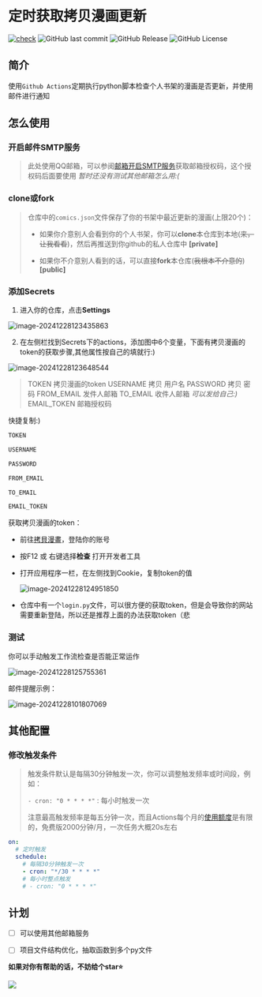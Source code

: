 # 定时获取拷贝漫画更新

[![check](https://github.com/caolib/check-manga-update/actions/workflows/check_update.yml/badge.svg)](https://github.com/caolib/check-manga-update/actions/workflows/check_update.yml)
![GitHub last commit](https://img.shields.io/github/last-commit/caolib/check-manga-update?logo=github)
![GitHub Release](https://img.shields.io/github/v/release/caolib/check-manga-update?link=https%3A%2F%2Fgithub.com%2Fcaolib%2Fcheck-manga-update%2Freleases)
![GitHub License](https://img.shields.io/github/license/caolib/check-manga-update)

## 简介

使用`Github Actions`定期执行python脚本检查个人书架的漫画是否更新，并使用邮件进行通知

## 怎么使用

### 开启邮件SMTP服务

> 此处使用QQ邮箱，可以参阅[邮箱开启SMTP服务](https://clb.pages.dev/2024/12/27/开启SMTP服务/)获取邮箱授权码，这个授权码后面要使用 *暂时还没有测试其他邮箱怎么用:(*

### clone或fork

> 仓库中的`comics.json`文件保存了你的书架中最近更新的漫画(上限20个)：
>
> - 如果你介意别人会看到你的个人书架，你可以**clone**本仓库到本地(~~来，让我看看~~)，然后再推送到你github的私人仓库中 **[private]**
>
> - 如果你不介意别人看到的话，可以直接**fork**本仓库(~~我根本不介意的~~) **[public]**

### 添加Secrets

1. 进入你的仓库，点击**Settings**

![image-20241228123435863](https://s2.loli.net/2024/12/28/y2YDdAGHhiW3Bkg.png)

2. 在左侧栏找到Secrets下的actions，添加图中6个变量，下面有拷贝漫画的token的获取步骤,其他属性按自己的填就行:)

![image-20241228123648544](https://s2.loli.net/2024/12/28/CkFaXtLTQbRU5he.png)

> TOKEN	   拷贝漫画的token
> USERNAME	拷贝 用户名 
> PASSWORD	拷贝 密码
> FROM_EMAIL      发件人邮箱
> TO_EMAIL	收件人邮箱 *可以发给自己:)*
> EMAIL_TOKEN     邮箱授权码

快捷复制:)

```txt
TOKEN
```

```txt
USERNAME
```

```txt
PASSWORD
```

```txt
FROM_EMAIL
```

```txt
TO_EMAIL
```

```txt
EMAIL_TOKEN
```

获取拷贝漫画的token：

- 前往[拷貝漫畫](https://www.mangacopy.com/)，登陆你的账号

- 按F12 或 右键选择**检查** 打开开发者工具

- 打开应用程序一栏，在左侧找到Cookie，复制token的值

  ![image-20241228124951850](https://s2.loli.net/2024/12/28/un3kYgVO5BENLvF.png)

- 仓库中有一个`login.py`文件，可以很方便的获取token，但是会导致你的网站需要重新登陆，所以还是推荐上面的办法获取token（悲

### 测试

你可以手动触发工作流检查是否能正常运作

![image-20241228125755361](https://s2.loli.net/2024/12/28/gIL9aZP3bRcX6N2.png)

邮件提醒示例：

![image-20241228101807069](https://s2.loli.net/2024/12/28/QAyn9otF82c3zfO.png)

## 其他配置

### 修改触发条件

> 触发条件默认是每隔30分钟触发一次，你可以调整触发频率或时间段，例如：
>
> `- cron: "0 * * * *"` : 每小时触发一次
>
> 注意最高触发频率是每五分钟一次，而且Actions每个月的[使用额度](https://docs.github.com/zh/billing/managing-billing-for-your-products/managing-billing-for-github-actions/about-billing-for-github-actions)是有限的，免费版2000分钟/月，一次任务大概20s左右

```yml
on:
  # 定时触发
  schedule:
    # 每隔30分钟触发一次
    - cron: "*/30 * * * *"
    # 每小时整点触发
    # - cron: "0 * * * *"
```

## 计划

- [ ] 可以使用其他邮箱服务
- [ ] 项目文件结构优化，抽取函数到多个py文件



**如果对你有帮助的话，不妨给个star⭐**

![](https://counter.seku.su/cmoe?name=check-manga-update&theme=r34)
